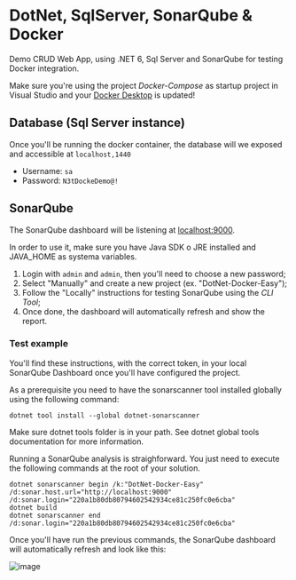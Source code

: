# DotNet, SqlServer, SonarQube & Docker
Demo CRUD Web App, using .NET 6, Sql Server and SonarQube for testing Docker integration.

Make sure you're using the project *Docker-Compose* as startup project in Visual Studio and your [Docker Desktop](https://www.docker.com/products/docker-desktop) is updated!


## Database (Sql Server instance)
Once you'll be running the docker container, the database will we exposed and accessible at `localhost,1440`
- Username: `sa`
- Password: `N3tDockeDemo@!`

## SonarQube
The SonarQube dashboard will be listening at [localhost:9000](http://localhost:9000/).

In order to use it, make sure you have Java SDK o JRE installed and JAVA_HOME as systema variables.

1. Login with `admin` and `admin`, then you'll need to choose a new password;
2. Select "Manually" and create a new project (ex. "DotNet-Docker-Easy");
3. Follow the "Locally" instructions for testing SonarQube using the *CLI Tool*;
4. Once done, the dashboard will automatically refresh and show the report.

### Test example
You'll find these instructions, with the correct token, in your local SonarQube Dashboard once you'll have configured the project.

As a prerequisite you need to have the sonarscanner tool installed globally using the following command:

`dotnet tool install --global dotnet-sonarscanner`

Make sure dotnet tools folder is in your path. See dotnet global tools documentation for more information.

Running a SonarQube analysis is straighforward. You just need to execute the following commands at the root of your solution.
```
dotnet sonarscanner begin /k:"DotNet-Docker-Easy" /d:sonar.host.url="http://localhost:9000"  /d:sonar.login="220a1b80db80794602542934ce81c250fc0e6cba"
dotnet build
dotnet sonarscanner end /d:sonar.login="220a1b80db80794602542934ce81c250fc0e6cba"
```

Once you'll have run the previous commands, the SonarQube dashboard will automatically refresh and look like this:

![image](https://user-images.githubusercontent.com/68862675/161421520-288b0375-a38c-4d12-9760-f2991a1fca98.png)

<!--
You may also want to configure [SonarLint Visual Studio Extension](https://www.sonarqube.org/sonarlint/) 
from `Visual Studio` > `Analyze` > `Manage SonarQube Connections`.

You'll need to specify: server, token and password (obtained from the dashboard).
-->
